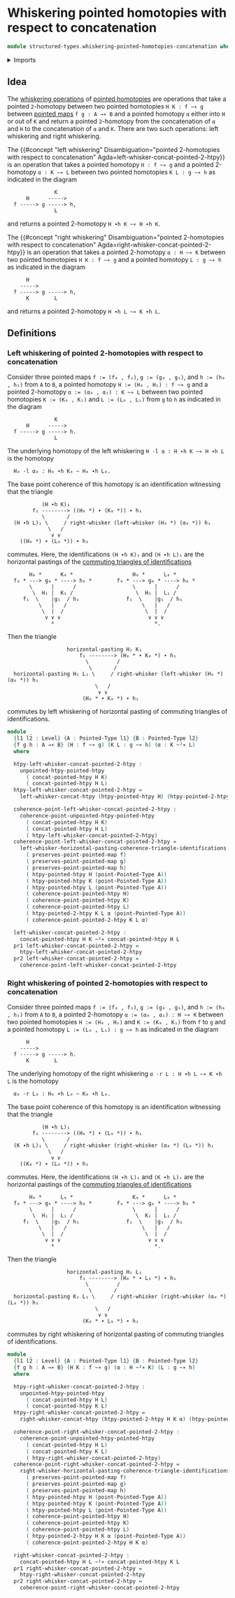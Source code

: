 # Whiskering pointed homotopies with respect to concatenation

```agda
module structured-types.whiskering-pointed-homotopies-concatenation where
```

<details><summary>Imports</summary>

```agda
open import foundation.action-on-identifications-functions
open import foundation.commuting-triangles-of-identifications
open import foundation.dependent-pair-types
open import foundation.identity-types
open import foundation.path-algebra
open import foundation.universe-levels
open import foundation.whiskering-homotopies-concatenation
open import foundation.whiskering-identifications-concatenation

open import structured-types.pointed-homotopies
open import structured-types.pointed-maps
open import structured-types.pointed-types
```

</details>

## Idea

The [whiskering operations](foundation.whiskering-operations.md) of
[pointed homotopies](structured-types.pointed-homotopies.md) are operations that
take a pointed `2`-homotopy between two pointed homotopies `H K : f ~∗ g`
between [pointed maps](structured-types.pointed-maps.md) `f g : A →∗ B` and a
pointed homotopy `α` either into `H` or out of `K` and return a pointed
`2`-homotopy from the concatenation of `α` and `H` to the concatenation of `α`
and `K`. There are two such operations: left whiskering and right whiskering.

The
{{#concept "left whiskering" Disambiguation="pointed 2-homotopies with respect to concatenation" Agda=left-whisker-concat-pointed-2-htpy}}
is an operation that takes a pointed homotopy `H : f ~∗ g` and a pointed
2-homotopy `α : K ~∗ L` between two pointed homotopies `K L : g ~∗ h` as
indicated in the diagram

```text
               K
      H      ----->
  f -----> g -----> h,
               L
```

and returns a pointed 2-homotopy `H ∙h K ~∗ H ∙h K`.

The
{{#concept "right whiskering" Disambiguation="pointed 2-homotopies with respect to concatenation" Agda=right-whisker-concat-pointed-2-htpy}}
is an operation that takes a pointed 2-homotopy `α : H ~∗ K` between two pointed
homotopies `H K : f ~∗ g` and a pointed homotopy `L : g ~∗ h` as indicated in
the diagram

```text
      H
    ----->
  f -----> g -----> h,
      K        L
```

and returns a pointed 2-homotopy `H ∙h L ~∗ K ∙h L`.

## Definitions

### Left whiskering of pointed 2-homotopies with respect to concatenation

Consider three pointed maps `f := (f₀ , f₁)`, `g := (g₀ , g₁)`, and
`h := (h₀ , h₁)` from `A` to `B`, a pointed homotopy `H := (H₀ , H₁) : f ~∗ g`
and a pointed 2-homotopy `α := (α₀ , α₁) : K ~∗ L` between two pointed
homotopies `K := (K₀ , K₁)` and `L := (L₀ , L₁)` from `g` to `h` as indicated in
the diagram

```text
               K
      H      ----->
  f -----> g -----> h.
               L
```

The underlying homotopy of the left whiskering `H ·l α : H ∙h K ~∗ H ∙h L` is
the homotopy

```text
  H₀ ·l α₀ : H₀ ∙h K₀ ~ H₀ ∙h L₀.
```

The base point coherence of this homotopy is an identification witnessing that
the triangle

```text
           (H ∙h K)₁
        f₁ --------> ((H₀ *) ∙ (K₀ *)) ∙ h₁
           \       /
  (H ∙h L)₁ \     / right-whisker (left-whisker (H₀ *) (α₀ *)) h₁
             \   /
              ∨ ∨
    ((H₀ *) ∙ (L₀ *)) ∙ h₁
```

commutes. Here, the identifications `(H ∙h K)₁` and `(H ∙h L)₁` are the
horizontal pastings of the
[commuting triangles of identifications](foundation-core.commuting-triangles-of-identifications.md)

```text
       H₀ *      K₀ *                   H₀ *      L₀ *
  f₀ * ---> g₀ * ----> h₀ *        f₀ * ---> g₀ * ----> h₀ *
       \      |      /                  \      |      /
        \  H₁ |  K₁ /                    \  H₁ |  L₁ /
     f₁  \    |g₁  / h₁               f₁  \    |g₁  / h₁
          \   |   /                        \   |   /
           \  |  /                          \  |  /
            ∨ ∨ ∨                            ∨ ∨ ∨
              *                                *.
```

Then the triangle

```text
                   horizontal-pasting H₁ K₁
                       f₁ --------> (H₀ * ∙ K₀ *) ∙ h₁
                         \         /
                          \       /
  horizontal-pasting H₁ L₁ \     / right-whisker (left-whisker (H₀ *) (α₀ *)) h₁
                            \   /
                             ∨ ∨
                        (H₀ * ∙ K₀ *) ∙ h₁
```

commutes by left whiskering of horizontal pasting of commuting triangles of
identifications.

```agda
module _
  {l1 l2 : Level} {A : Pointed-Type l1} {B : Pointed-Type l2}
  {f g h : A →∗ B} (H : f ~∗ g) (K L : g ~∗ h) (α : K ~²∗ L)
  where

  htpy-left-whisker-concat-pointed-2-htpy :
    unpointed-htpy-pointed-htpy
      ( concat-pointed-htpy H K)
      ( concat-pointed-htpy H L)
  htpy-left-whisker-concat-pointed-2-htpy =
    left-whisker-concat-htpy (htpy-pointed-htpy H) (htpy-pointed-2-htpy K L α)

  coherence-point-left-whisker-concat-pointed-2-htpy :
    coherence-point-unpointed-htpy-pointed-htpy
      ( concat-pointed-htpy H K)
      ( concat-pointed-htpy H L)
      ( htpy-left-whisker-concat-pointed-2-htpy)
  coherence-point-left-whisker-concat-pointed-2-htpy =
    left-whisker-horizontal-pasting-coherence-triangle-identifications
      ( preserves-point-pointed-map f)
      ( preserves-point-pointed-map g)
      ( preserves-point-pointed-map h)
      ( htpy-pointed-htpy H (point-Pointed-Type A))
      ( htpy-pointed-htpy K (point-Pointed-Type A))
      ( htpy-pointed-htpy L (point-Pointed-Type A))
      ( coherence-point-pointed-htpy H)
      ( coherence-point-pointed-htpy K)
      ( coherence-point-pointed-htpy L)
      ( htpy-pointed-2-htpy K L α (point-Pointed-Type A))
      ( coherence-point-pointed-2-htpy K L α)

  left-whisker-concat-pointed-2-htpy :
    concat-pointed-htpy H K ~²∗ concat-pointed-htpy H L
  pr1 left-whisker-concat-pointed-2-htpy =
    htpy-left-whisker-concat-pointed-2-htpy
  pr2 left-whisker-concat-pointed-2-htpy =
    coherence-point-left-whisker-concat-pointed-2-htpy
```

### Right whiskering of pointed 2-homotopies with respect to concatenation

Consider three pointed maps `f := (f₀ , f₁)`, `g := (g₀ , g₁)`, and
`h := (h₀ , h₁)` from `A` to `B`, a pointed 2-homotopy `α := (α₀ , α₁) : H ~∗ K`
between two pointed homotopies `H := (H₀ , H₁)` and `K := (K₀ , K₁)` from `f` to
`g` and a pointed homotopy `L := (L₀ , L₁) : g ~∗ h` as indicated in the diagram

```text
      H
    ----->
  f -----> g -----> h.
      K        L
```

The underlying homotopy of the right whiskering `α ·r L : H ∙h L ~∗ K ∙h L` is
the homotopy

```text
  α₀ ·r L₀ : H₀ ∙h L₀ ~ K₀ ∙h L₀.
```

The base point coherence of this homotopy is an identification witnessing that
the triangle

```text
           (H ∙h L)₁
        f₁ --------> ((H₀ *) ∙ (L₀ *)) ∙ h₁
           \       /
  (K ∙h L)₁ \     / right-whisker (right-whisker (α₀ *) (L₀ *)) h₁
             \   /
              ∨ ∨
    ((K₀ *) ∙ (L₀ *)) ∙ h₁
```

commutes. Here, the identifications `(H ∙h L)₁` and `(K ∙h L)₁` are the
horizontal pastings of the
[commuting triangles of identifications](foundation-core.commuting-triangles-of-identifications.md)

```text
       H₀ *      L₀ *                   K₀ *      L₀ *
  f₀ * ---> g₀ * ----> h₀ *        f₀ * ---> g₀ * ----> h₀ *
       \      |      /                  \      |      /
        \  H₁ |  L₁ /                    \  K₁ |  L₁ /
     f₁  \    |g₁  / h₁               f₁  \    |g₁  / h₁
          \   |   /                        \   |   /
           \  |  /                          \  |  /
            ∨ ∨ ∨                            ∨ ∨ ∨
              *                                *.
```

Then the triangle

```text
                   horizontal-pasting H₁ L₁
                       f₁ --------> (H₀ * ∙ L₀ *) ∙ h₁
                         \         /
                          \       /
  horizontal-pasting K₁ L₁ \     / right-whisker (right-whisker (α₀ *) (L₀ *)) h₁
                            \   /
                             ∨ ∨
                        (K₀ * ∙ L₀ *) ∙ h₁
```

commutes by right whiskering of horizontal pasting of commuting triangles of
identifications.

```agda
module _
  {l1 l2 : Level} {A : Pointed-Type l1} {B : Pointed-Type l2}
  {f g h : A →∗ B} (H K : f ~∗ g) (α : H ~²∗ K) (L : g ~∗ h)
  where

  htpy-right-whisker-concat-pointed-2-htpy :
    unpointed-htpy-pointed-htpy
      ( concat-pointed-htpy H L)
      ( concat-pointed-htpy K L)
  htpy-right-whisker-concat-pointed-2-htpy =
    right-whisker-concat-htpy (htpy-pointed-2-htpy H K α) (htpy-pointed-htpy L)

  coherence-point-right-whisker-concat-pointed-2-htpy :
    coherence-point-unpointed-htpy-pointed-htpy
      ( concat-pointed-htpy H L)
      ( concat-pointed-htpy K L)
      ( htpy-right-whisker-concat-pointed-2-htpy)
  coherence-point-right-whisker-concat-pointed-2-htpy =
    right-whisker-horizontal-pasting-coherence-triangle-identifications
      ( preserves-point-pointed-map f)
      ( preserves-point-pointed-map g)
      ( preserves-point-pointed-map h)
      ( htpy-pointed-htpy H (point-Pointed-Type A))
      ( htpy-pointed-htpy K (point-Pointed-Type A))
      ( htpy-pointed-htpy L (point-Pointed-Type A))
      ( coherence-point-pointed-htpy H)
      ( coherence-point-pointed-htpy K)
      ( coherence-point-pointed-htpy L)
      ( htpy-pointed-2-htpy H K α (point-Pointed-Type A))
      ( coherence-point-pointed-2-htpy H K α)

  right-whisker-concat-pointed-2-htpy :
    concat-pointed-htpy H L ~²∗ concat-pointed-htpy K L
  pr1 right-whisker-concat-pointed-2-htpy =
    htpy-right-whisker-concat-pointed-2-htpy
  pr2 right-whisker-concat-pointed-2-htpy =
    coherence-point-right-whisker-concat-pointed-2-htpy
```
